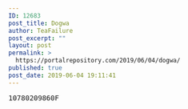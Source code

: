 ```yaml
---
ID: 12683
post_title: Dogwa
author: TeaFailure
post_excerpt: ""
layout: post
permalink: >
  https://portalrepository.com/2019/06/04/dogwa/
published: true
post_date: 2019-06-04 19:11:41
---
```

<pre>10780209860F</pre>